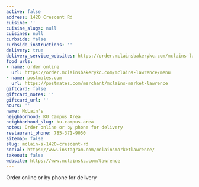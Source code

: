 ```yaml
---
active: false
address: 1420 Crescent Rd
cuisine: ''
cuisine_slugs: null
cuisines: null
curbside: false
curbside_instructions: ''
delivery: true
delivery_service_websites: https://order.mclainsbakerykc.com/mclains-lawrence/menu
food_urls:
- name: order online
  url: https://order.mclainsbakerykc.com/mclains-lawrence/menu
- name: postmates.com
  url: https://postmates.com/merchant/mclains-market-lawrence
giftcard: false
giftcard_notes: ''
giftcard_url: ''
hours: ''
name: McLain's
neighborhood: KU Campus Area
neighborhood_slug: ku-campus-area
notes: Order online or by phone for delivery
restaurant_phone: 785-371-9050
sitemap: false
slug: mclain-s-1420-crescent-rd
social: https://www.instagram.com/mclainsmarketlawrence/
takeout: false
website: https://www.mclainskc.com/lawrence
---
```


Order online or by phone for delivery